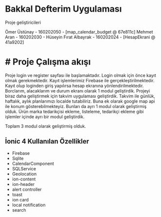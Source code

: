 # Bakkal Defterim Uygulaması


Proje geliştiricileri

Ömer Üstünay - 160202050 - [map_calendar_budget @ 67e811c]
Mehmet Aran - 160202030 -
Hüseyin Fırat Albayrak - 160202024 - [HesapEkrani @ 41a9202]


# # Proje Çalışma akışı

Proje login ve register sayfası ile başlamaktadır.
Login olmak için önce kayıt olmak gerekmektedir. Kayıt işlemlerimiz Firebase ile gerçekleştirilmektedir. 
Kayıt olup loginden giriş yapılırsa hesap ekranına yönlendirilmektedir. Borclarım, alacaklarım ve durum ekranı olarak 1 modul geliştirdik.
Projeyi biraz daha geliştirmek için takvim uygulaması geliştirdik. Takvim ile günlük, haftalık, aylık planlarımızı localde tutabiliriz. Buna ek olarak google map api ile konum gösterebilmekteyiz. Bunları da ayrı 1 modul olarak geliştirmiş olduk.
Ürün marka tedarikçisi ekleme, listeleme, tedarikçi ekleme gibi işlemler içinde ayrı bir modul geliştirdik.

Toplam 3 modul olarak geliştirmiş olduk.

## İonic 4 Kullanılan Özellikler
- Firebase
- Sqlite
- CalendarComponent
- SQLService
- Geolocation
- ion-content
- ion-header
- alert controller
- toast
- ion card
- local notification
- search
